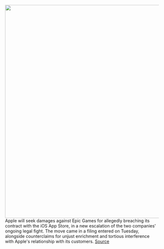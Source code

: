 <img src='https://cdn.vox-cdn.com/thumbor/ZL2aYeH5r6Rn3poiRPXM_eJ2nCA=/0x0:2040x1360/1200x800/filters:focal(857x517:1183x843)/cdn.vox-cdn.com/uploads/chorus_image/image/67371879/acastro_20200818_1777_epicApple_0004.0.0.jpg' width='700px' /><br/>
Apple will seek damages against Epic Games for allegedly breaching its contract with the iOS App Store, in a new escalation of the two companies' ongoing legal fight. The move came in a filing entered on Tuesday, alongside counterclaims for unjust enrichment and tortious interference with Apple's relationship with its customers.
<a href='https://www.theverge.com/2020/9/8/21427779/apple-epic-games-breach-of-contract-lawsuit-fortnite-app-store'> Source <a/>